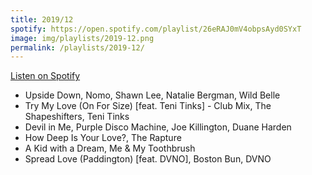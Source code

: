 ```yaml
---
title: 2019/12
spotify: https://open.spotify.com/playlist/26eRAJ0mV4obpsAyd0SYxT
image: img/playlists/2019-12.png
permalink: /playlists/2019-12/
---
```


[Listen on Spotify](https://open.spotify.com/playlist/26eRAJ0mV4obpsAyd0SYxT)

* Upside Down, Nomo, Shawn Lee, Natalie Bergman, Wild Belle
* Try My Love (On For Size) [feat. Teni Tinks] - Club Mix, The Shapeshifters, Teni Tinks
* Devil in Me, Purple Disco Machine, Joe Killington, Duane Harden
* How Deep Is Your Love?, The Rapture
* A Kid with a Dream, Me & My Toothbrush
* Spread Love (Paddington) [feat. DVNO], Boston Bun, DVNO

